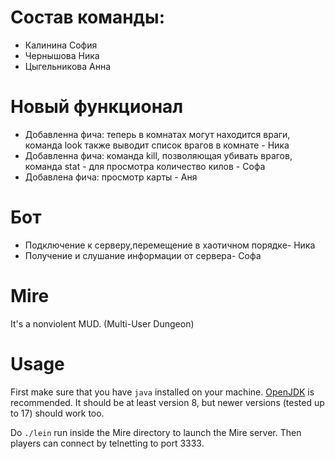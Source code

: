# Состав команды:
- Калинина София
- Чернышова Ника
- Цыгельникова Анна

# Новый функционал 
- Добавленна фича: теперь в комнатах могут находится враги, команда look также выводит список врагов в комнате - Ника 
- Добавленна фича: команда kill, позволяющая убивать врагов, команда stat - для просмотра количество килов - Софа
- Добавлена фича: просмотр карты - Аня

# Бот
- Подключение к серверу,перемещение в хаотичном порядке- Ника
- Получение и слушание информации от сервера- Софа

# Mire
It's a nonviolent MUD. (Multi-User Dungeon)

# Usage
First make sure that you have `java` installed on your machine. [OpenJDK](https://adoptium.net/) is recommended. It should be at least version 8, but newer versions (tested up to 17) should work too.

Do `./lein` run inside the Mire directory to launch the Mire server. Then players can connect by telnetting to port 3333.
